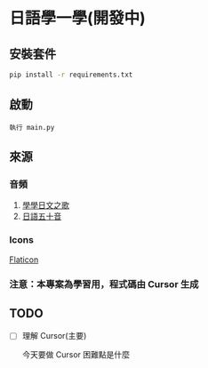 # 日語學一學(開發中)

## 安裝套件

```bash
pip install -r requirements.txt
```

## 啟動

```
執行 main.py
```

## 來源

### 音頻

1. [學學日文之歌](https://www.youtube.com/watch?v=7I2Ryji_9Js)
2. [日語五十音](https://riyutool.com/50yinmp3)

### Icons

[Flaticon](https://www.flaticon.com/)

### 注意：本專案為學習用，程式碼由 Cursor 生成

## TODO

- [ ] 理解 Cursor(主要)

  今天要做 Cursor 困難點是什麼
